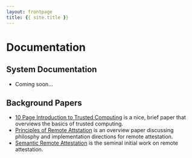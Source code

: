 ```yaml
---
layout: frontpage
title: {{ site.title }}
---
```


# Documentation

## System Documentation

* Coming soon...

## Background Papers

* [10 Page Introduction to Trusted Computing](http://www.cs.ox.ac.uk/files/1873/RR-08-11.PDF) is a nice, brief paper that overviews the basics of trusted
  computing.
* [Principles of Remote Attstation](http://citeseerx.ist.psu.edu/viewdoc/summary?doi=10.1.1.298.2277) is an overview paper discussing philosphy and implementation directions for remote attestation.
* [Semantic Remote Attestation](http://citeseerx.ist.psu.edu/viewdoc/summary?doi=10.1.1.1.4055) is the seminal initial work on remote attestation.
